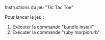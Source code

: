 Instructions du jeu "Tic Tac Toe" 

Pour lancer le jeu :
1. Exécuter la commande "bundle install"
2. Exécuter la commande "ruby morpion.rb"

